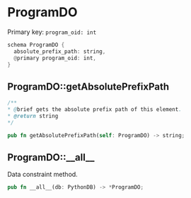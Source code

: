 # ProgramDO

Primary key: `program_oid: int`

```rust
schema ProgramDO {
  absolute_prefix_path: string,
  @primary program_oid: int,
}
```
## ProgramDO::getAbsolutePrefixPath

```java
/**
* @brief gets the absolute prefix path of this element.
* @return string
*/
```
```rust
pub fn getAbsolutePrefixPath(self: ProgramDO) -> string;
```
## ProgramDO::\_\_all\_\_

Data constraint method.

```rust
pub fn __all__(db: PythonDB) -> *ProgramDO;
```
